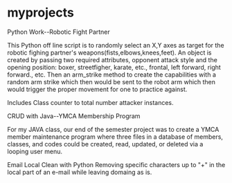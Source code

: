 # myprojects
Python Work--Robotic Fight Partner

This Python off line script is to randomly select an X,Y axes as target for the robotic fighing partner's weapons(fists,elbows,knees,feet).
An object is created by passing two required attributes, opponent attack style and the opening position:  boxer, streetfigher, karate, etc., frontal, left forward, right forward., etc.  Then an arm_strike method to create the capabilities with a random arm strike which then would be sent to the robot arm which then would trigger the proper movement for one to practice against.

Includes Class counter to total number attacker instances.




CRUD with Java--YMCA Membership Program 

For my JAVA class, our end of the semester project was to create a YMCA member maintenance program where three files in a database of members, classes, and codes could be created, read, updated, or deleted via a looping user menu.

Email Local Clean with Python
Removing specific characters up to "+" in the local part of an e-mail while leaving domaing as is.
